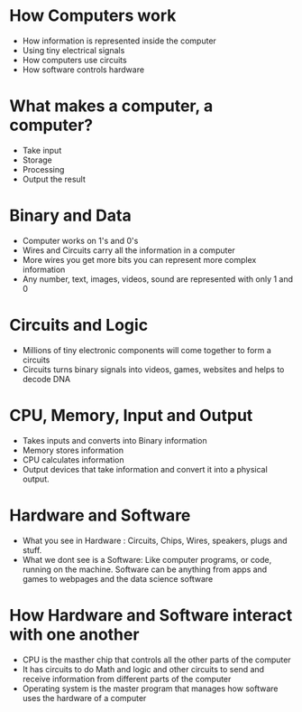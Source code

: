 # How Computers work
* How information is represented inside the computer
* Using tiny electrical signals
* How computers use circuits
* How software controls hardware

# What makes a computer, a computer?
* Take input
* Storage
* Processing
* Output the result

# Binary and Data
*  Computer works on 1's and 0's
* Wires and Circuits carry all the information in a computer
* More wires you get more bits you can represent more complex information
* Any number, text, images, videos, sound  are represented with only 1 and 0

# Circuits and Logic
* Millions of tiny electronic components will come together to form a circuits
* Circuits turns binary signals into videos, games, websites and helps to decode DNA

# CPU, Memory, Input and Output
* Takes inputs and converts into Binary information
* Memory stores information
* CPU calculates information
* Output devices that take information and convert it into a physical output.

# Hardware and Software
*  What you see in Hardware : Circuits, Chips, Wires, speakers, plugs and stuff.
* What we dont see is a Software: Like computer programs, or code, running on the machine. 
Software can be anything from apps and games to webpages and the data science software
# How Hardware and Software interact with one another
* CPU is the masther chip that controls all the other parts of the computer
* It has circuits to do Math and logic and other circuits to send and receive information from different parts of the computer
* Operating system is the master program that manages how software uses the hardware of a computer


